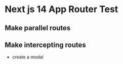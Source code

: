 # Next js 14 App Router Test

## Make parallel routes

## Make intercepting routes

- create a modal
